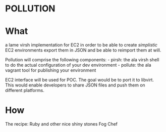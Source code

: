 POLLUTION
=========

What
====

a lame virsh implementation for EC2 in order to be able to create _simplistic_ EC2 environments export them in JSON and be able to reimport them at will.

Pollution will comprise the following components:
	- pirsh: the ala virsh shell to do the actual configuration of your dev environment
	- pollute: the ala vagrant tool for publishing your environment

EC2 interface will be used for POC. The goal would be to port it to libvirt. This would enable developers to share JSON files and push them on different platforms.

How
===

The recipe:
	Ruby and other nice shiny stones
	Fog
	Chef
